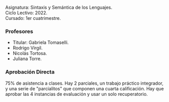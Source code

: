 
Asignatura: Sintaxis y Semántica de los Lenguajes. \
Ciclo Lectivo: 2022. \
Cursado: 1er cuatrimestre.

### Profesores

- Titular: Gabriela Tomaselli.
- Rodrigo Virgil.
- Nicolás Tortosa.
- Juliana Torre.

### Aprobación Directa

75% de asistencia a clases. Hay 2 parciales, un trabajo práctico integrador, y una serie de "parcialitos" que componen una cuarta calificación. Hay que aprobar las 4 instancias de evaluación y usar un solo recuperatorio.
